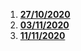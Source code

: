  1. **[27/10/2020](https://github.com/DPCMGroup/dpcm2077-docs/blob/main/Verbali-riunioni/Riunione1.md)**
 2. **[03/11/2020](https://github.com/DPCMGroup/dpcm2077-docs/blob/main/Verbali-riunioni/Riunione2.md)**
 3. **[11/11/2020](https://github.com/DPCMGroup/dpcm2077-docs/blob/main/Verbali-riunioni/Riunione3.md)**
